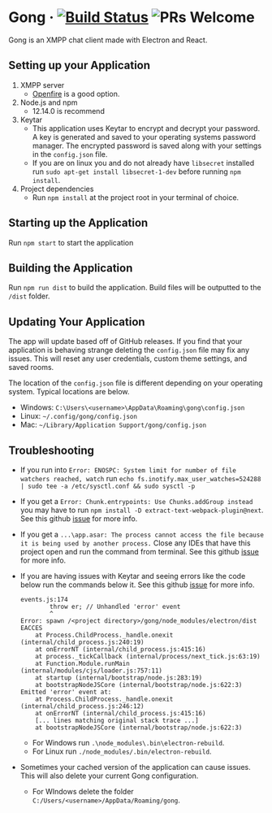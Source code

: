# Gong &middot; [![Build Status](https://travis-ci.org/gongchat/gong.svg?branch=master)](https://travis-ci.org/gongchat/gong) ![PRs Welcome](https://img.shields.io/badge/PRs-welcome-brightgreen.svg)

Gong is an XMPP chat client made with Electron and React.

## Setting up your Application

1. XMPP server
   - [Openfire](https://www.igniterealtime.org/projects/openfire/) is a good option.
2. Node.js and npm
   - 12.14.0 is recommend
3. Keytar
   - This application uses Keytar to encrypt and decrypt your password. A key is generated and saved to your operating systems password manager. The encrypted password is saved along with your settings in the `config.json` file.
   - If you are on linux you and do not already have `libsecret` installed run `sudo apt-get install libsecret-1-dev` before running `npm install`.
4. Project dependencies
   - Run `npm install` at the project root in your terminal of choice.

## Starting up the Application

Run `npm start` to start the application

## Building the Application

Run `npm run dist` to build the application. Build files will be outputted to the `/dist` folder.

## Updating Your Application

The app will update based off of GitHub releases. If you find that your application is behaving strange deleting the `config.json` file may fix any issues. This will reset any user credentials, custom theme settings, and saved rooms.

The location of the `config.json` file is different depending on your operating system. Typical locations are below.

- Windows: `C:\Users\<username>\AppData\Roaming\gong\config.json`
- Linux: `~/.config/gong/config.json`
- Mac: `~/Library/Application Support/gong/config.json`

## Troubleshooting

- If you run into `Error: ENOSPC: System limit for number of file watchers reached, watch` run `echo fs.inotify.max_user_watches=524288 | sudo tee -a /etc/sysctl.conf && sudo sysctl -p`
- If you get a `Error: Chunk.entrypoints: Use Chunks.addGroup instead` you may have to run `npm install -D extract-text-webpack-plugin@next`. See this github [issue](https://github.com/webpack-contrib/extract-text-webpack-plugin/issues/701#issuecomment-398103246) for more info.
- If you get a `...\app.asar: The process cannot access the file because it is being used by another process.` Close any IDEs that have this project open and run the command from terminal. See this github [issue](https://github.com/electron-userland/electron-builder/issues/3666) for more info.
- If you are having issues with Keytar and seeing errors like the code below run the commands below it. See this github [issue](https://github.com/atom/node-keytar/issues/51) for more info.

    ```console
    events.js:174
            throw er; // Unhandled 'error' event
            ^
    Error: spawn /<project directory>/gong/node_modules/electron/dist EACCES
        at Process.ChildProcess._handle.onexit (internal/child_process.js:240:19)
        at onErrorNT (internal/child_process.js:415:16)
        at process._tickCallback (internal/process/next_tick.js:63:19)
        at Function.Module.runMain (internal/modules/cjs/loader.js:757:11)
        at startup (internal/bootstrap/node.js:283:19)
        at bootstrapNodeJSCore (internal/bootstrap/node.js:622:3)
    Emitted 'error' event at:
        at Process.ChildProcess._handle.onexit (internal/child_process.js:246:12)
        at onErrorNT (internal/child_process.js:415:16)
        [... lines matching original stack trace ...]
        at bootstrapNodeJSCore (internal/bootstrap/node.js:622:3)
    ```

  - For Windows run `.\node_modules\.bin\electron-rebuild`.
  - For Linux run `./node_modules/.bin/electron-rebuild`.
- Sometimes your cached version of the application can cause issues. This will also delete your current Gong configuration.
  - For WIndows delete the folder `C:/Users/<username>/AppData/Roaming/gong`.
